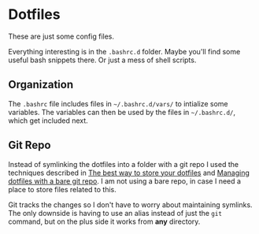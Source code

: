 # Dotfiles

These are just some config files.

Everything interesting is in the `.bashrc.d` folder.  Maybe you'll find some useful bash snippets there.  Or just a mess of shell scripts.

## Organization

The `.bashrc` file includes files in `~/.bashrc.d/vars/` to intialize some variables.  The variables can then be used by the files in `~/.bashrc.d/`, which get included next.

## Git Repo

Instead of symlinking the dotfiles into a folder with a git repo I used the techniques described in [The best way to store your dotfiles](https://www.ackama.com/what-we-think/the-best-way-to-store-your-dotfiles-a-bare-git-repository-explained/) and [Managing dotfiles with a bare git repo](https://marcel.is/managing-dotfiles-with-git-bare-repo/).  I am not using a bare repo, in case I need a place to store files related to this.

Git tracks the changes so I don't have to worry about maintaining symlinks.  The only downside is having to use an alias instead of just the `git` command, but on the plus side it works from **any** directory.






